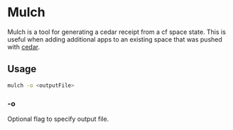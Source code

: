# Mulch

Mulch is a tool for generating a cedar receipt from a cf space state.
This is useful when adding additional apps to an existing space that was pushed
with [cedar](https://github.com/cloudfoundry/diego-stress-tests/tree/master/cedar).

## Usage

```bash
mulch -o <outputFile>
```

### -o <path-to-output-file>
Optional flag to specify output file.
